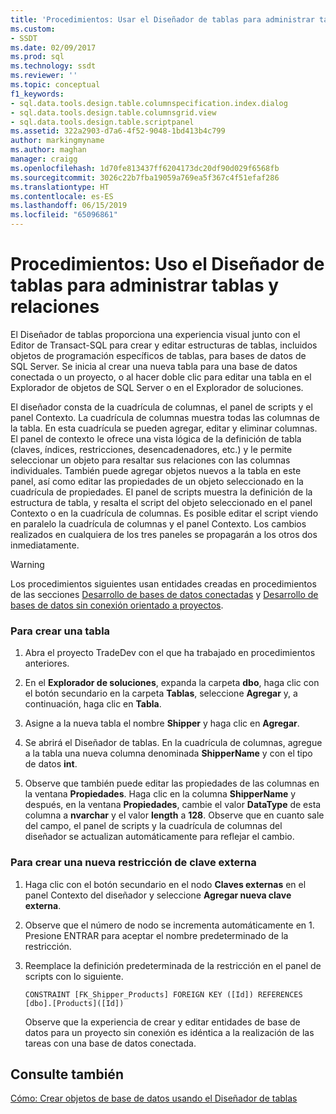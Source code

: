 ```yaml
---
title: 'Procedimientos: Usar el Diseñador de tablas para administrar tablas y relaciones | Microsoft Docs'
ms.custom:
- SSDT
ms.date: 02/09/2017
ms.prod: sql
ms.technology: ssdt
ms.reviewer: ''
ms.topic: conceptual
f1_keywords:
- sql.data.tools.design.table.columnspecification.index.dialog
- sql.data.tools.design.table.columnsgrid.view
- sql.data.tools.design.table.scriptpanel
ms.assetid: 322a2903-d7a6-4f52-9048-1bd413b4c799
author: markingmyname
ms.author: maghan
manager: craigg
ms.openlocfilehash: 1d70fe813437ff6204173dc20df90d029f6568fb
ms.sourcegitcommit: 3026c22b7fba19059a769ea5f367c4f51efaf286
ms.translationtype: HT
ms.contentlocale: es-ES
ms.lasthandoff: 06/15/2019
ms.locfileid: "65096861"
---
```

# <a name="how-to-use-the-table-designer-to-manage-tables-and-relationships"></a>Procedimientos: Uso el Diseñador de tablas para administrar tablas y relaciones
El Diseñador de tablas proporciona una experiencia visual junto con el Editor de Transact\-SQL para crear y editar estructuras de tablas, incluidos objetos de programación específicos de tablas, para bases de datos de SQL Server.  Se inicia al crear una nueva tabla para una base de datos conectada o un proyecto, o al hacer doble clic para editar una tabla en el Explorador de objetos de SQL Server o en el Explorador de soluciones.  
  
El diseñador consta de la cuadrícula de columnas, el panel de scripts y el panel Contexto. La cuadrícula de columnas muestra todas las columnas de la tabla. En esta cuadrícula se pueden agregar, editar y eliminar columnas.  El panel de contexto le ofrece una vista lógica de la definición de tabla (claves, índices, restricciones, desencadenadores, etc.) y le permite seleccionar un objeto para resaltar sus relaciones con las columnas individuales. También puede agregar objetos nuevos a la tabla en este panel, así como editar las propiedades de un objeto seleccionado en la cuadrícula de propiedades. El panel de scripts muestra la definición de la estructura de tabla, y resalta el script del objeto seleccionado en el panel Contexto o en la cuadrícula de columnas. Es posible editar el script viendo en paralelo la cuadrícula de columnas y el panel Contexto. Los cambios realizados en cualquiera de los tres paneles se propagarán a los otros dos inmediatamente.  
  
> [!WARNING]  
> Los procedimientos siguientes usan entidades creadas en procedimientos de las secciones [Desarrollo de bases de datos conectadas](../ssdt/connected-database-development.md) y [Desarrollo de bases de datos sin conexión orientado a proyectos](../ssdt/project-oriented-offline-database-development.md).  
  
### <a name="to-create-a-new-table"></a>Para crear una tabla  
  
1.  Abra el proyecto TradeDev con el que ha trabajado en procedimientos anteriores.  
  
2.  En el **Explorador de soluciones**, expanda la carpeta **dbo**, haga clic con el botón secundario en la carpeta **Tablas**, seleccione **Agregar** y, a continuación, haga clic en **Tabla**.  
  
3.  Asigne a la nueva tabla el nombre **Shipper** y haga clic en **Agregar**.  
  
4.  Se abrirá el Diseñador de tablas. En la cuadrícula de columnas, agregue a la tabla una nueva columna denominada **ShipperName** y con el tipo de datos **int**.  
  
5.  Observe que también puede editar las propiedades de las columnas en la ventana **Propiedades**. Haga clic en la columna **ShipperName** y después, en la ventana **Propiedades**, cambie el valor **DataType** de esta columna a **nvarchar** y el valor **length** a **128**. Observe que en cuanto sale del campo, el panel de scripts y la cuadrícula de columnas del diseñador se actualizan automáticamente para reflejar el cambio.  
  
### <a name="to-create-a-new-foreign-key-constraint"></a>Para crear una nueva restricción de clave externa  
  
1.  Haga clic con el botón secundario en el nodo **Claves externas** en el panel Contexto del diseñador y seleccione **Agregar nueva clave externa**.  
  
2.  Observe que el número de nodo se incrementa automáticamente en 1. Presione ENTRAR para aceptar el nombre predeterminado de la restricción.  
  
3.  Reemplace la definición predeterminada de la restricción en el panel de scripts con lo siguiente.  
  
    ```  
    CONSTRAINT [FK_Shipper_Products] FOREIGN KEY ([Id]) REFERENCES [dbo].[Products]([Id])  
    ```  
  
    Observe que la experiencia de crear y editar entidades de base de datos para un proyecto sin conexión es idéntica a la realización de las tareas con una base de datos conectada.  
  
## <a name="see-also"></a>Consulte también  
[Cómo: Crear objetos de base de datos usando el Diseñador de tablas](../ssdt/how-to-create-database-objects-using-table-designer.md)  
  
